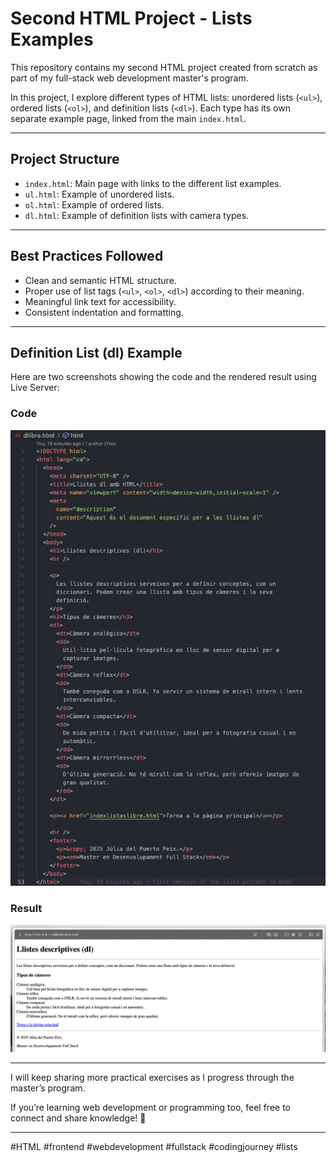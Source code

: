 # Second HTML Project - Lists Examples

This repository contains my second HTML project created from scratch as part of my full-stack web development master's program.

In this project, I explore different types of HTML lists: unordered lists (`<ul>`), ordered lists (`<ol>`), and definition lists (`<dl>`). Each type has its own separate example page, linked from the main `index.html`.

---

## Project Structure

- `index.html`: Main page with links to the different list examples.
- `ul.html`: Example of unordered lists.
- `ol.html`: Example of ordered lists.
- `dl.html`: Example of definition lists with camera types.

---

## Best Practices Followed

- Clean and semantic HTML structure.
- Proper use of list tags (`<ul>`, `<ol>`, `<dl>`) according to their meaning.
- Meaningful link text for accessibility.
- Consistent indentation and formatting.

---

## Definition List (dl) Example

Here are two screenshots showing the code and the rendered result using Live Server:

### Code

![Code Screenshot](captura1.png)

### Result

![Rendered Page](captura2.png)

---

I will keep sharing more practical exercises as I progress through the master’s program.

If you’re learning web development or programming too, feel free to connect and share knowledge! 🙌

---

#HTML #frontend #webdevelopment #fullstack #codingjourney #lists
